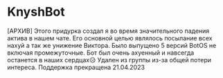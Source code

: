 # KnyshBot

[АРХИВ] Этого придурка создал я во время значительного падения актива в нашем чате. 
Его основной целью являлось посылание всех нахуй а так же унижение Виктора. Было выпущено 5 версий BotOS не включая промежуточные. 
Бот был очень ахуенный и навсегда останется в наших сердцах😥 
Удален из группы из-за общей потери интереса. 
Поддержка прекращена 21.04.2023 
